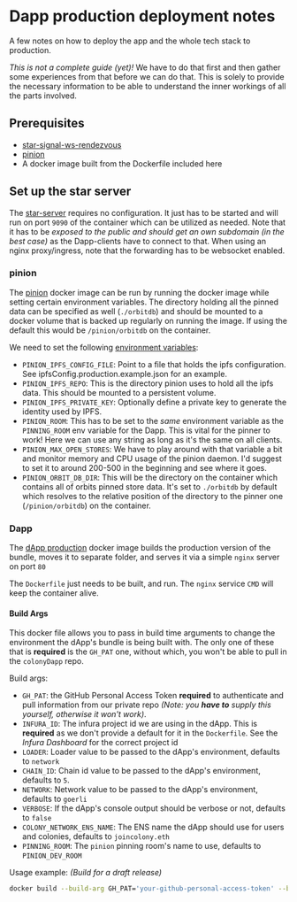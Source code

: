 # Dapp production deployment notes

A few notes on how to deploy the app and the whole tech stack to production.

_This is not a complete guide (yet)!_ We have to do that first and then gather some experiences from that before we can do that. This is solely to provide the necessary information to be able to understand the inner workings of all the parts involved.

## Prerequisites

* [star-signal-ws-rendezvous](https://hub.docker.com/r/joincolony/star-signal-ws-rendezvous)
* [pinion](https://hub.docker.com/r/joincolony/pinion)
* A docker image built from the Dockerfile included here

## Set up the star server

The [star-server](https://hub.docker.com/r/joincolony/star-signal-ws-rendezvous) requires no configuration. It just has to be started and will run on port `9090` of the container which can be utilized as needed. Note that it has to be _exposed to the public and should get an own subdomain (in the best case)_ as the Dapp-clients have to connect to that. When using an nginx proxy/ingress, note that the forwarding has to be websocket enabled.

### pinion

The [pinion](https://hub.docker.com/r/joincolony/pinion) docker image can be run by running the docker image while setting certain environment variables. The directory holding all the pinned data can be specified as well (`./orbitdb`) and should be mounted to a docker volume that is backed up regularly on running the image. If using the default this would be `/pinion/orbitdb` on the container.

We need to set the following [environment variables](https://github.com/JoinColony/pinion#custom-configuration):

* `PINION_IPFS_CONFIG_FILE`: Point to a file that holds the ipfs configuration. See ipfsConfig.production.example.json for an example.
* `PINION_IPFS_REPO`: This is the directory pinion uses to hold all the ipfs data. This should be mounted to a persistent volume.
* `PINION_IPFS_PRIVATE_KEY`: Optionally define a private key to generate the identity used by IPFS.
* `PINION_ROOM`: This has to be set to the _same_ environment variable as the `PINNING_ROOM` env variable for the Dapp. This is vital for the pinner to work! Here we can use any string as long as it's the same on all clients.
* `PINION_MAX_OPEN_STORES`: We have to play around with that variable a bit and monitor memory and CPU usage of the pinion daemon. I'd suggest to set it to around 200-500 in the beginning and see where it goes.
* `PINION_ORBIT_DB_DIR`: This will be the directory on the container which contains all of orbits pinned store data. It's set to `./orbitdb` by default which resolves to the relative position of the directory to the pinner one (`/pinion/orbitdb`) on the container.

### Dapp

The [dApp production](https://github.com/JoinColony/colonyDapp/blob/master/Dockerfile) docker image builds the production version of the bundle, moves it to separate folder, and serves it via a simple `nginx` server on port `80`

The `Dockerfile` just needs to be built, and run. The `nginx` service `CMD` will keep the container alive.

#### Build Args

This docker file allows you to pass in build time arguments to change the environment the dApp's bundle is being built with. The only one of these that is **required** is the `GH_PAT` one, without which, you won't be able to pull in the `colonyDapp` repo.

Build args:
- `GH_PAT`: the GitHub Personal Access Token **required** to authenticate and pull information from our private repo _(Note: you **have to** supply this yourself, otherwise it won't work)_.
- `INFURA_ID`: The infura project id we are using in the dApp. This is **required** as we don't provide a default for it in the `Dockerfile`. See the _Infura Dashboard_ for the correct project id
- `LOADER`: Loader value to be passed to the dApp's environment, defaults to `network`
- `CHAIN_ID`: Chain id value to be passed to the dApp's environment, defaults to `5`.
- `NETWORK`: Network value to be passed to the dApp's environment, defaults to `goerli`
- `VERBOSE`: If the dApp's console output should be verbose or not, defaults to `false`
- `COLONY_NETWORK_ENS_NAME`: The ENS name the dApp should use for users and colonies, defaults to `joincolony.eth`
- `PINNING_ROOM`: The `pinion` pinning room's name to use, defaults to `PINION_DEV_ROOM`

Usage example: _(Build for a draft release)_
```bash
docker build --build-arg GH_PAT='your-github-personal-access-token' --build-arg COLONY_NETWORK_ENS_NAME='joincolony.test' --build-arg VERBOSE='true' .
```

